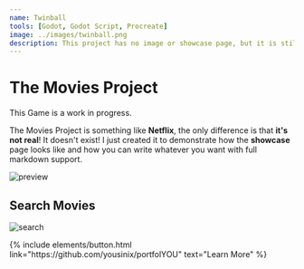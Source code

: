 ```yaml
---
name: Twinball
tools: [Godot, Godot Script, Procreate]
image: ../images/twinball.png
description: This project has no image or showcase page, but it is still a beautiful project inside out!
---
```

# The Movies Project

This Game is a work in progress.

The Movies Project is something like **Netflix**, the only difference is that **it's not real**! It doesn't exist! I just created it to demonstrate how the **showcase** page looks like and how you can write whatever you want with full markdown support.

![preview](https://www.sketchappsources.com/resources/source-image/we-were-soldiers-landing-page-dbruggisser.jpg)

## Search Movies

![search](https://www.sketchappsources.com/resources/source-image/microsoft-windows-10-virtual-keyboard-diogo-sousa.png)

<p class="text-center">
{% include elements/button.html link="https://github.com/yousinix/portfolYOU" text="Learn More" %}
</p>